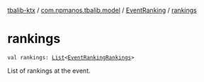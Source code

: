 [tbalib-ktx](../../index.md) / [com.npmanos.tbalib.model](../index.md) / [EventRanking](index.md) / [rankings](./rankings.md)

# rankings

`val rankings: `[`List`](https://kotlinlang.org/api/latest/jvm/stdlib/kotlin.collections/-list/index.html)`<`[`EventRankingRankings`](../-event-ranking-rankings/index.md)`>`

List of rankings at the event.

